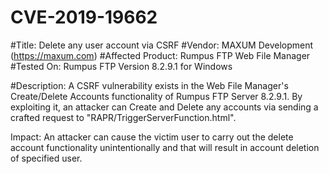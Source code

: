 # CVE-2019-19662

#Title: Delete any user account via CSRF
#Vendor: MAXUM Development (https://maxum.com)
#Affected Product: Rumpus FTP Web File Manager
#Tested On: Rumpus FTP Version 8.2.9.1 for Windows

#Description: A CSRF vulnerability exists in the Web File Manager's Create/Delete Accounts functionality of Rumpus FTP Server 8.2.9.1.
By exploiting it, an attacker can Create and Delete any accounts via sending a crafted request to "RAPR/TriggerServerFunction.html".

Impact: An attacker can cause the victim user to carry out the delete account functionality unintentionally
and that will result in account deletion of specified user.
